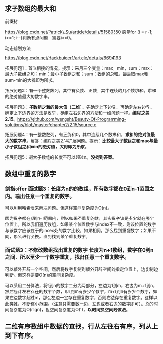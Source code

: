 ## 求子数组的最大和

前缀树

https://blog.csdn.net/Patrick\_Su/article/details/51580350 感觉for (i = n-1; i>=1; i--)判断有点问题，需要i>=0。

动态规划方法

https://blog.csdn.net/Hackbuteer1/article/details/6694193

拓展问题1：首位相接的情况。提示：采用三个变量：max，min，sum；max：最大子数组之和；min：最小子数组之和；sum：数组的总和。最后取max和sum-min的大者即为所求。

拓展问题2：有一个整数数列，其中有负数、正数，其中连续的几个数求和，求和的绝对值最大的数字串。

拓展问题3：**子数组之和的最大值（二维）**。先确定上下边界，再确定左右边界。确定上下边界的方法是枚举，确定左右边界的方法和一维问题一样。**编程之美2.15**。https://github.com/wengsht/Beauty-Of-Programming-solutions/blob/master/chapter2/2.15/source.c

拓展问题4：有一整数数列，有正负和0，其中连续几个数求和，**求和的绝对值最大的数字串**。解答：编程之美2.14扩展问题。提示：**比较最大子数组之和max与最小子数组之和min的绝对值，大的即为所求**。

拓展问题5：最大子数组的长度不可以超过n。**没找到答案**。

## 数组中重复的数字

### 剑指offer 面试题3：长度为n的的数组，所有数字都在0到n-1范围之内。输出任意一个重复的数字。

可以利用哈希表来解决问题。但这样空间复杂度为O(n)。

因为数字都在0到n-1范围内，所以如果不重复的话，其实数字该是多少就在哪个位置上。所以我们遍历数组，如果某个位置数字与index不一致，则该位置的数字与该数字应该位于的index处的数字比较，如果相同，那么找到重复数字；如果不同，那么进行交换。直到找到某个重复数字。

### 面试题3：不修改数组找出重复的数字 长度为n+1数组，数字在0到n之间，所以至少一个数字重复，找出任意一个重复数字。

可以额外开辟一个空间，然后将数字复制到额外开辟空间的指定位置上，边复制边判断。但这样需要O(n)的空间复杂度。

可以采用二分算法，将1到n的数字二分为两部分，左边为1到m，右边为m+1到n，然后统计左右存在的数字个数，即1到m有多少个数字，m+1到n有多少个数字，如果左边数字超过m，那么左边一定存在重复数字，否则右边存在重复数字。这样以此类推，不断缩小范围。（注意只需要数一边，左边或者右边的数字即可）。总的时间复杂度为O(nlgn)，但空间复杂度为O(1)，**以时间换空间的做法**。

## 二维有序数组中数据的查找，行从左往右有序，列从上到下有序。
